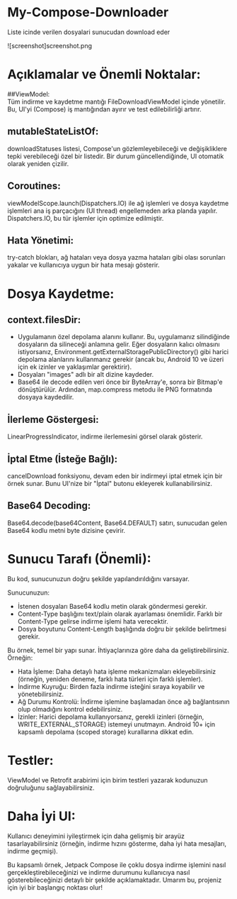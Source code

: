 # My-Compose-Downloader
Liste icinde verilen dosyalari sunucudan download eder

![screenshot]screenshot.png



# Açıklamalar ve Önemli Noktalar:

##ViewModel: 		
Tüm indirme ve kaydetme mantığı FileDownloadViewModel içinde yönetilir. Bu, UI'yi (Compose) iş mantığından ayırır ve test edilebilirliği artırır.

## mutableStateListOf: 	
downloadStatuses listesi, Compose'un gözlemleyebileceği ve değişikliklere tepki verebileceği özel bir listedir. Bir durum güncellendiğinde, UI otomatik olarak yeniden çizilir.

## Coroutines: 		
viewModelScope.launch(Dispatchers.IO) ile ağ işlemleri ve dosya kaydetme işlemleri ana iş parçacığını (UI thread) engellemeden arka planda yapılır. Dispatchers.IO, bu tür işlemler için optimize edilmiştir.

## Hata Yönetimi: 		
try-catch blokları, ağ hataları veya dosya yazma hataları gibi olası sorunları yakalar ve kullanıcıya uygun bir hata mesajı gösterir.


# Dosya Kaydetme:
## context.filesDir: 	
* Uygulamanın özel depolama alanını kullanır. Bu, uygulamanız silindiğinde dosyaların da silineceği anlamına gelir. Eğer dosyaların kalıcı olmasını istiyorsanız, Environment.getExternalStoragePublicDirectory() gibi harici depolama alanlarını kullanmanız gerekir (ancak bu, Android 10 ve üzeri için ek izinler ve yaklaşımlar gerektirir).
* Dosyaları "images" adlı bir alt dizine kaydeder.
* Base64 ile decode edilen veri önce bir ByteArray'e, sonra bir Bitmap'e dönüştürülür. Ardından, map.compress metodu ile PNG formatında dosyaya kaydedilir.

## İlerleme Göstergesi: 
LinearProgressIndicator, indirme ilerlemesini görsel olarak gösterir.

## İptal Etme (İsteğe Bağlı): 
cancelDownload fonksiyonu, devam eden bir indirmeyi iptal etmek için bir örnek sunar. Bunu UI'nize bir "İptal" butonu ekleyerek kullanabilirsiniz.

## Base64 Decoding: 	
Base64.decode(base64Content, Base64.DEFAULT) satırı, sunucudan gelen Base64 kodlu metni byte dizisine çevirir.

# Sunucu Tarafı (Önemli): 
Bu kod, sunucunuzun doğru şekilde yapılandırıldığını varsayar. 

Sunucunuzun:
* İstenen dosyaları Base64 kodlu metin olarak göndermesi gerekir.
* Content-Type başlığını text/plain olarak ayarlaması önemlidir. Farklı bir Content-Type gelirse indirme işlemi hata verecektir.
* Dosya boyutunu Content-Length başlığında doğru bir şekilde belirtmesi gerekir.


Bu örnek, temel bir yapı sunar. İhtiyaçlarınıza göre daha da geliştirebilirsiniz. 
Örneğin:
* Hata İşleme: Daha detaylı hata işleme mekanizmaları ekleyebilirsiniz (örneğin, yeniden deneme, farklı hata türleri için farklı işlemler).
* İndirme Kuyruğu: Birden fazla indirme isteğini sıraya koyabilir ve yönetebilirsiniz.
* Ağ Durumu Kontrolü: İndirme işlemine başlamadan önce ağ bağlantısının olup olmadığını kontrol edebilirsiniz.
* İzinler: Harici depolama kullanıyorsanız, gerekli izinleri (örneğin, WRITE_EXTERNAL_STORAGE) istemeyi unutmayın. Android 10+ için kapsamlı depolama (scoped storage) kurallarına dikkat edin.

# Testler: 
ViewModel ve Retrofit arabirimi için birim testleri yazarak kodunuzun doğruluğunu sağlayabilirsiniz.
# Daha İyi UI: 
Kullanıcı deneyimini iyileştirmek için daha gelişmiş bir arayüz tasarlayabilirsiniz (örneğin, indirme hızını gösterme, daha iyi hata mesajları, indirme geçmişi).


Bu kapsamlı örnek, Jetpack Compose ile çoklu dosya indirme işlemini nasıl gerçekleştirebileceğinizi ve indirme durumunu kullanıcıya nasıl gösterebileceğinizi detaylı bir şekilde açıklamaktadır. Umarım bu, projeniz için iyi bir başlangıç noktası olur!
